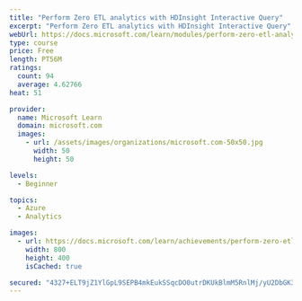 ```yaml
---
title: "Perform Zero ETL analytics with HDInsight Interactive Query"
excerpt: "Perform Zero ETL analytics with HDInsight Interactive Query"
webUrl: https://docs.microsoft.com/learn/modules/perform-zero-etl-analytics-hdinsight-interactive-query/
type: course
price: Free
length: PT56M
ratings:
  count: 94
  average: 4.62766
heat: 51

provider:
  name: Microsoft Learn
  domain: microsoft.com
  images:
    - url: /assets/images/organizations/microsoft.com-50x50.jpg
      width: 50
      height: 50

levels:
  - Beginner

topics:
  - Azure
  - Analytics

images:
  - url: https://docs.microsoft.com/learn/achievements/perform-zero-etl-analytics-with-hdinsights-interactive-query-social.png
    width: 800
    height: 400
    isCached: true

secured: "4327+ELT9jZ1YlGpL9SEPB4mkEukSSqcDO0utrDKUkBlmM5RnlMj/yU2DbGK3Vitt3Oq8i/ZIvAEIIPyv4JKQ1R4LcpGjQLaJZz6Mzr5AmsFNbQIg/Zd+Z2oEj6JdVs7/EsJADELCnr7RooCsBiixeVaZ8soxfKjb/+dZewWXEw/w7A3Ukaih6CLSRwxPiPvfh/zU3fLbBL33/ffYWjMuBYt9LW4/T2zfedrPPxKS51vLwGFigDifTzZSvAOKZFTTqgQTfxxm0mC2++ylv1vN0aFGL6bjTzWuQFl2Zu0kb7MW/glQUj1HrXf+nVGJHvZ2ZiiZ+K39BCAtNuOkVWZYSgW6mRxUqFpJq9WKPA1NkU2rc3YmphQ4REjPIzYnoTOw7WjqZmN4BqRFmhUFqICNQ7/4xq4wPGxdapGIQC5ciY=;dNra+qRjg69/RB87njOM/Q=="
---
```


